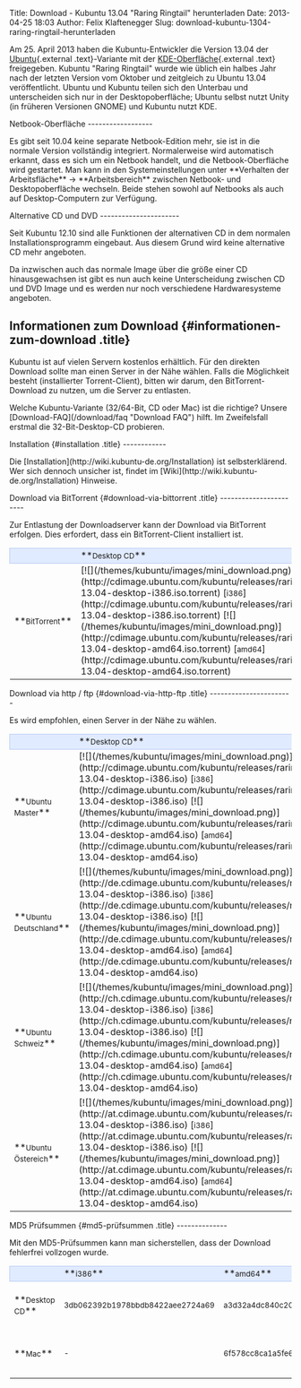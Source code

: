 Title: Download - Kubuntu 13.04  "Raring Ringtail" herunterladen
Date: 2013-04-25 18:03
Author: Felix Klaftenegger
Slug: download-kubuntu-1304-raring-ringtail-herunterladen

Am 25. April 2013 haben die Kubuntu-Entwickler die Version 13.04 der
[Ubuntu](http://www.ubuntu.com/ "http://www.ubuntu.com"){.external
.text}-Variante mit der
[KDE-Oberfläche](http://www.kde.org/ "http://www.kde.org"){.external
.text} freigegeben. Kubuntu "Raring Ringtail" wurde wie üblich ein
halbes Jahr nach der letzten Version vom Oktober und zeitgleich zu
Ubuntu 13.04 veröffentlicht. Ubuntu und Kubuntu teilen sich den Unterbau
und unterscheiden sich nur in der Desktopoberfläche; Ubuntu selbst nutzt
Unity (in früheren Versionen GNOME) und Kubuntu nutzt KDE.

</p>
Netbook-Oberfläche
------------------

</p>
Es gibt seit 10.04 keine separate Netbook-Edition mehr, sie ist in die
normale Version vollständig integriert. Normalerweise wird automatisch
erkannt, dass es sich um ein Netbook handelt, und die Netbook-Oberfläche
wird gestartet. Man kann in den Systemeinstellungen unter **Verhalten
der Arbeitsfläche** -&gt; **Arbeitsbereich** zwischen Netbook- und
Desktopoberfläche wechseln. Beide stehen sowohl auf Netbooks als auch
auf Desktop-Computern zur Verfügung.

</p>
Alternative CD und DVD
----------------------

</p>
Seit Kubuntu 12.10 sind alle Funktionen der alternativen CD in dem
normalen Installationsprogramm eingebaut. Aus diesem Grund wird keine
alternative CD mehr angeboten.

</p>
Da inzwischen auch das normale Image über die größe einer CD
hinausgewachsen ist gibt es nun auch keine Unterscheidung zwischen CD
und DVD Image und es werden nur noch verschiedene Hardwaresysteme
angeboten.

</p>
<!-- Info über Release --><!-- Info über Release -->

Informationen zum Download {#informationen-zum-download .title}
--------------------------

</p>
Kubuntu ist auf vielen Servern kostenlos erhältlich. Für den direkten
Download sollte man einen Server in der Nähe wählen. Falls die
Möglichkeit besteht (installierter Torrent-Client), bitten wir darum,
den BitTorrent-Download zu nutzen, um die Server zu entlasten.

</p>
Welche Kubuntu-Variante (32/64-Bit, CD oder Mac) ist die richtige?
Unsere [Download-FAQ](/download/faq "Download FAQ") hilft. Im
Zweifelsfall erstmal die 32-Bit-Desktop-CD probieren.

</p>
Installation {#installation .title}
------------

</p>
Die [Installation](http://wiki.kubuntu-de.org/Installation) ist
selbsterklärend. Wer sich dennoch unsicher ist, findet im
[Wiki](http://wiki.kubuntu-de.org/Installation) Hinweise.

</p>
Download via BitTorrent {#download-via-bittorrent .title}
-----------------------

</p>
Zur Entlastung der Downloadserver kann der Download via BitTorrent
erfolgen. Dies erfordert, dass ein BitTorrent-Client installiert ist.

</p>
<table width="100%" cellspacing="2" cellpadding="2">
</p>
<p>
<tbody>
</p>
<p>
<tr style="border: 1px solid rgb(179, 200, 243); background-color: rgb(225, 235, 255);">
</p>
<p>
<td width="150" align="left">
 

</td>
</p>
<p>
<td width="150" align="left">
**<small>Desktop CD</small>**

</td>
</p>
<p>
<td width="150" align="left">
**<small>Mac</small>**

</td>
</p>
<p>
</tr>
</p>
<p>
<tr class="even">
</p>
<p>
<td>
**<small>BitTorrent</small>**

</td>
</p>
<p>
<td>
[![](/themes/kubuntu/images/mini_download.png)](http://cdimage.ubuntu.com/kubuntu/releases/raring/release/kubuntu-13.04-desktop-i386.iso.torrent)
[<small>i386</small>](http://cdimage.ubuntu.com/kubuntu/releases/raring/release/kubuntu-13.04-desktop-i386.iso.torrent)
[![](/themes/kubuntu/images/mini_download.png)](http://cdimage.ubuntu.com/kubuntu/releases/raring/release/kubuntu-13.04-desktop-amd64.iso.torrent)
[<small>amd64</small>](http://cdimage.ubuntu.com/kubuntu/releases/raring/release/kubuntu-13.04-desktop-amd64.iso.torrent)

</td>
</p>
<p>
<td>
[![](/themes/kubuntu/images/mini_download.png)](http://cdimage.ubuntu.com/kubuntu/releases/raring/release/kubuntu-13.04-desktop-amd64+mac.iso.torrent)
[<small>amd64+mac</small>](http://cdimage.ubuntu.com/kubuntu/releases/raring/release/kubuntu-13.04-desktop-amd64+mac.iso.torrent)

</td>
</p>
<p>
</tr>
</p>
<p>
</tbody>
</p>
<p>
</table>
</p>
</p>
Download via http / ftp {#download-via-http-ftp .title}
-----------------------

</p>
Es wird empfohlen, einen Server in der Nähe zu wählen.

</p>
<table width="100%" cellspacing="2" cellpadding="2">
</p>
<p>
<tbody>
</p>
<p>
<tr style="border: 1px solid rgb(179, 200, 243); background-color: rgb(225, 235, 255);">
</p>
<p>
<td width="150" align="left">
 

</td>
</p>
<p>
<td width="150" align="left">
**<small>Desktop CD</small>**

</td>
</p>
<p>
<td width="150" align="left">
**<small>Mac</small>**

</td>
</p>
<p>
</tr>
</p>
<p>
<tr class="even">
</p>
<p>
<td>
**<small>Ubuntu Master</small>**

</td>
</p>
<p>
<td>
[![](/themes/kubuntu/images/mini_download.png)](http://cdimage.ubuntu.com/kubuntu/releases/raring/release/kubuntu-13.04-desktop-i386.iso)
[<small>i386</small>](http://cdimage.ubuntu.com/kubuntu/releases/raring/release/kubuntu-13.04-desktop-i386.iso)
[![](/themes/kubuntu/images/mini_download.png)](http://cdimage.ubuntu.com/kubuntu/releases/raring/release/kubuntu-13.04-desktop-amd64.iso)
[<small>amd64</small>](http://cdimage.ubuntu.com/kubuntu/releases/raring/release/kubuntu-13.04-desktop-amd64.iso)

</td>
</p>
<p>
<td>
[![](/themes/kubuntu/images/mini_download.png)](http://cdimage.ubuntu.com/kubuntu/releases/raring/release/kubuntu-13.04-desktop-amd64+mac.iso)
[<small>amd64+mac</small>](http://cdimage.ubuntu.com/kubuntu/releases/raring/release/kubuntu-13.04-desktop-amd64+mac.iso)

</td>
</p>
<p>
</tr>
</p>
<p>
<tr class="odd">
</p>
<p>
<td>
**<small>Ubuntu Deutschland</small>**

</td>
</p>
<p>
<td>
[![](/themes/kubuntu/images/mini_download.png)](http://de.cdimage.ubuntu.com/kubuntu/releases/raring/release/kubuntu-13.04-desktop-i386.iso)
[<small>i386</small>](http://de.cdimage.ubuntu.com/kubuntu/releases/raring/release/kubuntu-13.04-desktop-i386.iso)
[![](/themes/kubuntu/images/mini_download.png)](http://de.cdimage.ubuntu.com/kubuntu/releases/raring/release/kubuntu-13.04-desktop-amd64.iso)
[<small>amd64</small>](http://de.cdimage.ubuntu.com/kubuntu/releases/raring/release/kubuntu-13.04-desktop-amd64.iso)

</td>
</p>
<p>
<td>
[![](/themes/kubuntu/images/mini_download.png)](http://de.cdimage.ubuntu.com/kubuntu/releases/raring/release/kubuntu-13.04-desktop-amd64+mac.iso)
[<small>amd64+mac</small>](http://de.cdimage.ubuntu.com/kubuntu/releases/raring/release/kubuntu-13.04-desktop-amd64+mac.iso)

</td>
</p>
<p>
</tr>
</p>
<p>
<tr class="even">
</p>
<p>
<td>
**<small>Ubuntu Schweiz</small>**

</td>
</p>
<p>
<td>
[![](/themes/kubuntu/images/mini_download.png)](http://ch.cdimage.ubuntu.com/kubuntu/releases/raring/release/kubuntu-13.04-desktop-i386.iso)
[<small>i386</small>](http://ch.cdimage.ubuntu.com/kubuntu/releases/raring/release/kubuntu-13.04-desktop-i386.iso)
[![](/themes/kubuntu/images/mini_download.png)](http://ch.cdimage.ubuntu.com/kubuntu/releases/raring/release/kubuntu-13.04-desktop-amd64.iso)
[<small>amd64</small>](http://ch.cdimage.ubuntu.com/kubuntu/releases/raring/release/kubuntu-13.04-desktop-amd64.iso)

</td>
</p>
<p>
<td>
[![](/themes/kubuntu/images/mini_download.png)](http://ch.cdimage.ubuntu.com/kubuntu/releases/raring/release//kubuntu-13.04-desktop-amd64+mac.iso)
[<small>amd64+mac</small>](http://ch.cdimage.ubuntu.com/kubuntu/releases/raring/release/kubuntu-13.04-desktop-amd64+mac.iso)

</td>
</p>
<p>
</tr>
</p>
<p>
<tr class="odd">
</p>
<p>
<td>
**<small>Ubuntu Östereich</small>**

</td>
</p>
<p>
<td>
[![](/themes/kubuntu/images/mini_download.png)](http://at.cdimage.ubuntu.com/kubuntu/releases/raring/release/kubuntu-13.04-desktop-i386.iso)
[<small>i386</small>](http://at.cdimage.ubuntu.com/kubuntu/releases/raring/release/kubuntu-13.04-desktop-i386.iso)
[![](/themes/kubuntu/images/mini_download.png)](http://at.cdimage.ubuntu.com/kubuntu/releases/raring/release/kubuntu-13.04-desktop-amd64.iso)
[<small>amd64</small>](http://at.cdimage.ubuntu.com/kubuntu/releases/raring/release/kubuntu-13.04-desktop-amd64.iso)

</td>
</p>
<p>
<td>
[![](/themes/kubuntu/images/mini_download.png)](http://at.cdimage.ubuntu.com/kubuntu/releases/raring/release/kubuntu-13.04-desktop-amd64+mac.iso)
[<small>amd64+mac</small>](http://at.cdimage.ubuntu.com/kubuntu/releases/raring/release/kubuntu-13.04-desktop-amd64+mac.iso)

</td>
</p>
<p>
</tr>
</p>
<!--<tr style="border: 1px solid rgb(179, 200, 243); background-color: rgb(225, 235, 255);"></p><p>            <td align="center" colspan="5">Mirror Deutschland</td></p><p>        </tr></p><p>        <tr class="odd"></p><p>            <td><strong><small>Uni Kaiserslautern</small></strong></td></p><p>            <td>         <a href="http://ftp.uni-kl.de/pub/linux/ubuntu.iso/kubuntu/quantal/kubuntu-12.10-desktop-i386.iso"><img border="0" src="/themes/kubuntu/images/mini_download.png" alt="" /></a>        <a href="http://ftp.uni-kl.de/pub/linux/ubuntu.iso/kubuntu/quantal/kubuntu-12.10-desktop-i386.iso"><small>i386</small></a>        <a href="http://ftp.uni-kl.de/pub/linux/ubuntu.iso/kubuntu/quantal/kubuntu-12.10-desktop-amd64.iso"><img border="0" src="/themes/kubuntu/images/mini_download.png" alt="" /></a>        <a href="http://ftp.uni-kl.de/pub/linux/ubuntu.iso/kubuntu/quantal/kubuntu-12.10-desktop-amd64.iso"><small>amd64</small></a>       </td></p><p>            </p><p>            <td>&nbsp; <!-- Mac --><!--<tr style="border: 1px solid rgb(179, 200, 243); background-color: rgb(225, 235, 255);"></p><p>            <td align="center" colspan="5">Mirror Deutschland</td></p><p>        </tr></p><p>        <tr class="odd"></p><p>            <td><strong><small>Uni Kaiserslautern</small></strong></td></p><p>            <td>         <a href="http://ftp.uni-kl.de/pub/linux/ubuntu.iso/kubuntu/quantal/kubuntu-12.10-desktop-i386.iso"><img border="0" src="/themes/kubuntu/images/mini_download.png" alt="" /></a>        <a href="http://ftp.uni-kl.de/pub/linux/ubuntu.iso/kubuntu/quantal/kubuntu-12.10-desktop-i386.iso"><small>i386</small></a>        <a href="http://ftp.uni-kl.de/pub/linux/ubuntu.iso/kubuntu/quantal/kubuntu-12.10-desktop-amd64.iso"><img border="0" src="/themes/kubuntu/images/mini_download.png" alt="" /></a>        <a href="http://ftp.uni-kl.de/pub/linux/ubuntu.iso/kubuntu/quantal/kubuntu-12.10-desktop-amd64.iso"><small>amd64</small></a>       </td></p><p>            </p><p>            <td>&nbsp; <!-- Mac -->

<p>
<!--</p><p>        </tr>--><!--</p><p>        </tr>-->

</tbody>
</p>
<p>
</table>
</p>
</p>
MD5 Prüfsummen {#md5-prüfsummen .title}
--------------

</p>
Mit den MD5-Prüfsummen kann man sicherstellen, dass der Download
fehlerfrei vollzogen wurde.

</p>
<table width="100%" cellspacing="2" cellpadding="2">
</p>
<p>
<tbody>
</p>
<p>
<tr style="border: 1px solid rgb(179, 200, 243); background-color: rgb(225, 235, 255);">
</p>
<p>
<td align="left">
 

</td>
</p>
<p>
<td width="200" align="left">
**<small>i386</small>**

</td>
</p>
<p>
<td width="200" align="left">
**<small>amd64</small>**

</td>
</p>
<p>
<td width="80" align="left">
**<small>MD5/GPG</small>**

</td>
</p>
<p>
</tr>
</p>
<p>
<tr class="even">
</p>
<p>
<td>
**<small>Desktop CD</small>**

</td>
</p>
<p>
<td>
<small>3db062392b1978bbdb8422aee2724a69</small>

</td>
</p>
<p>
<td>
<small>a3d32a4dc840c20c70ae4839341ef605</small>

</td>
</p>
<p>
<td>
[![](/themes/kubuntu/images/mini_download.png)](http://cdimage.ubuntu.com/kubuntu/releases/raring/release/MD5SUMS) /  
[![](/themes/kubuntu/images/mini_download.png)](http://cdimage.ubuntu.com/kubuntu/releases/raring/release/MD5SUMS.gpg)

</td>
</p>
<p>
</tr>
</p>
<p>
<tr class="even">
</p>
<p>
<td>
**<small>Mac</small>**

</td>
</p>
<p>
<td>
<small>-</small>

</td>
</p>
<p>
<td>
<small>6f578cc8ca1a5fe6dec6fa02211bc1aa</small>

</td>
</p>
<p>
<td>
[![](/themes/kubuntu/images/mini_download.png)](http://cdimage.ubuntu.com/kubuntu/releases/raring/release/MD5SUMS) /  
[![](/themes/kubuntu/images/mini_download.png)](http://cdimage.ubuntu.com/kubuntu/releases/raring/release/MD5SUMS.gpg)

</td>
</p>
<p>
</tr>
</p>
<p>
</tbody>
</p>
<p>
</table>
</p>


